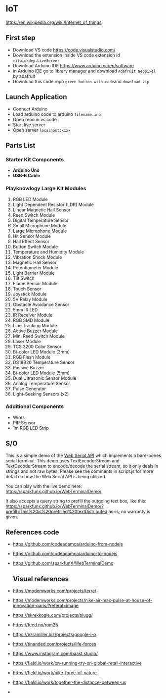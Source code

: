# IoT 
https://en.wikipedia.org/wiki/Internet_of_things

## First step
- Download VS code https://code.visualstudio.com/
- Download the extension inside VS code extension id ``ritwickdey.LiveServer``
- Download Arduino IDE https://www.arduino.cc/en/software
- in Arduino IDE go to library manager and download ``Adafruit Neopixel`` by adafruit
- Download this code repo ``green button with code``and ``download zip``

## Launch Application
- Connect Arduino
- Load arduino code to arduino ``filename.ino``
- Open repo in vs code
- Start live server
- Open server ``localhost:xxxx``

## Parts List

### Starter Kit Components
- **Arduino Uno**
- **USB-B Cable**

### Playknowlogy Large Kit Modules
1. RGB LED Module
2. Light Dependent Resistor (LDR) Module
3. Linear Magnetic Hall Sensor
4. Reed Switch Module
5. Digital Temperature Sensor
6. Small Microphone Module
7. Large Microphone Module
8. Hit Sensor Module
9. Hall Effect Sensor
10. Button Switch Module
11. Temperature and Humidity Module
12. Vibration Shock Module
13. Magnetic Hall Sensor
14. Potentiometer Module
15. Light Barrier Module
16. Tilt Switch
17. Flame Sensor Module
18. Touch Sensor
19. Joystick Module
20. 5V Relay Module
21. Obstacle Avoidance Sensor
22. 5mm IR LED
23. IR Receiver Module
24. RGB SMD Module
25. Line Tracking Module
26. Active Buzzer Module
27. Mini Reed Switch Module
28. Laser Module
29. TCS 3200 Color Sensor
30. Bi-color LED Module (3mm)
31. RGB Flash Module
32. DS18B20 Temperature Sensor
33. Passive Buzzer
34. Bi-color LED Module (5mm)
35. Dual Ultrasonic Sensor Module
36. Analog Temperature Sensor
37. Pulse Generator
38. Light-Seeking Sensors (x2)

### Additional Components
- Wires
- PIR Sensor
- 1m RGB LED Strip


## S/O

This is a simple demo of the [Web Serial API](https://web.dev/serial/) which implements a bare-bones serial terminal. This demo uses TextEncoderStream and TextDecoderStream to encode/decode the serial stream, so it only deals in strings and not raw bytes. Please see the comments in script.js for more detail on how the Web Serial API is being utilized. 

You can play with the live demo here:
https://sparkfunx.github.io/WebTerminalDemo/

It also accepts a query string to prefill the outgoing text box, like this: https://sparkfunx.github.io/WebTerminalDemo/?prefill=This%20is%20prefilled%20textDistributed as-is; no warranty is given.

## References code
- https://github.com/codeadamca/arduino-from-nodejs
- https://github.com/codeadamca/arduino-to-nodejs
- https://github.com/sparkfunX/WebTerminalDemo

  ## Visual references
- https://modemworks.com/projects/terra/
- https://modemworks.com/projects/nike-air-max-pulse-at-house-of-innovation-paris/?referal=image
- https://skrekkogle.com/projects/plugg/
- https://feed.no/rom25
- https://ezramiller.biz/projects/google-i-o
- https://tinanded.com/projects/life-forces
- https://www.instagram.com/baast.studio/
- https://field.io/work/on-running-try-on-global-retail-interactive
- https://field.io/work/nike-force-of-nature
- https://field.io/work/together-the-distance-between-us
- 
